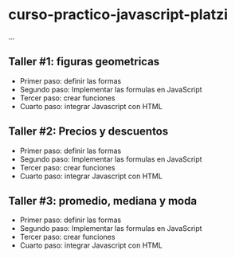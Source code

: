 # curso-practico-javascript-platzi

...

## Taller #1: figuras geometricas

- Primer paso: definir las formas
- Segundo paso: Implementar las formulas en JavaScript
- Tercer paso: crear funciones
- Cuarto paso: integrar Javascript con HTML

## Taller #2: Precios y descuentos

- Primer paso: definir las formas
- Segundo paso: Implementar las formulas en JavaScript
- Tercer paso: crear funciones
- Cuarto paso: integrar Javascript con HTML

## Taller #3: promedio, mediana y moda

- Primer paso: definir las formas
- Segundo paso: Implementar las formulas en JavaScript
- Tercer paso: crear funciones
- Cuarto paso: integrar Javascript con HTML
